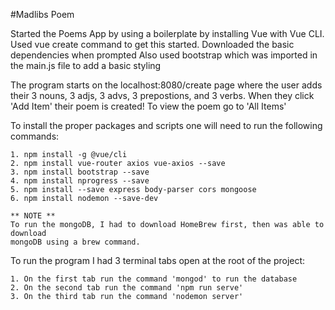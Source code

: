 #Madlibs Poem


Started the Poems App by using a boilerplate by installing Vue with Vue CLI. 
Used vue create command to get this started. Downloaded the basic dependencies when prompted
Also used bootstrap which was imported in the main.js file to add a basic styling

The program starts on the localhost:8080/create page where the user adds their 3
nouns, 3 adjs, 3 advs, 3 prepostions, and 3 verbs. When they click 'Add Item' their 
poem is created! To view the poem go to 'All Items'


To install the proper packages and scripts one will need to run the following commands:
   
    1. npm install -g @vue/cli
    2. npm install vue-router axios vue-axios --save
    3. npm install bootstrap --save
    4. npm install nprogress --save
    5. npm install --save express body-parser cors mongoose
    6. npm install nodemon --save-dev

    ** NOTE **
    To run the mongoDB, I had to download HomeBrew first, then was able to download 
    mongoDB using a brew command.



To run the program I had 3 terminal tabs open at the root of the project:
    
    1. On the first tab run the command 'mongod' to run the database
    2. On the second tab run the command 'npm run serve'
    3. On the third tab run the command 'nodemon server'
